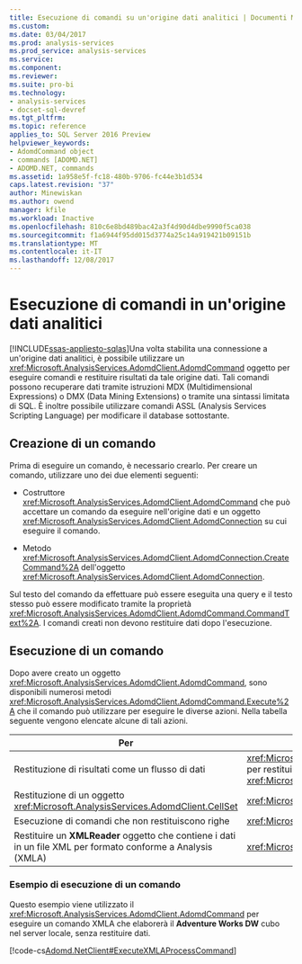 ```yaml
---
title: Esecuzione di comandi su un'origine dati analitici | Documenti Microsoft
ms.custom: 
ms.date: 03/04/2017
ms.prod: analysis-services
ms.prod_service: analysis-services
ms.service: 
ms.component: 
ms.reviewer: 
ms.suite: pro-bi
ms.technology:
- analysis-services
- docset-sql-devref
ms.tgt_pltfrm: 
ms.topic: reference
applies_to: SQL Server 2016 Preview
helpviewer_keywords:
- AdomdCommand object
- commands [ADOMD.NET]
- ADOMD.NET, commands
ms.assetid: 1a958e5f-fc18-480b-9706-fc44e3b1d534
caps.latest.revision: "37"
author: Minewiskan
ms.author: owend
manager: kfile
ms.workload: Inactive
ms.openlocfilehash: 810c6e8bd489bac42a3f4d90d4dbe9990f5ca038
ms.sourcegitcommit: f1a6944f95dd015d3774a25c14a919421b09151b
ms.translationtype: MT
ms.contentlocale: it-IT
ms.lasthandoff: 12/08/2017
---
```

# <a name="executing-commands-against-an-analytical-data-source"></a>Esecuzione di comandi in un'origine dati analitici
[!INCLUDE[ssas-appliesto-sqlas](../../includes/ssas-appliesto-sqlas.md)]Una volta stabilita una connessione a un'origine dati analitici, è possibile utilizzare un <xref:Microsoft.AnalysisServices.AdomdClient.AdomdCommand> oggetto per eseguire comandi e restituire risultati da tale origine dati. Tali comandi possono recuperare dati tramite istruzioni MDX (Multidimensional Expressions) o DMX (Data Mining Extensions) o tramite una sintassi limitata di SQL. È inoltre possibile utilizzare comandi ASSL (Analysis Services Scripting Language) per modificare il database sottostante.  
  
## <a name="creating-a-command"></a>Creazione di un comando  
 Prima di eseguire un comando, è necessario crearlo. Per creare un comando, utilizzare uno dei due elementi seguenti:  
  
-   Costruttore <xref:Microsoft.AnalysisServices.AdomdClient.AdomdCommand> che può accettare un comando da eseguire nell'origine dati e un oggetto <xref:Microsoft.AnalysisServices.AdomdClient.AdomdConnection> su cui eseguire il comando.  
  
-   Metodo <xref:Microsoft.AnalysisServices.AdomdClient.AdomdConnection.CreateCommand%2A> dell'oggetto <xref:Microsoft.AnalysisServices.AdomdClient.AdomdConnection>.  
  
 Sul testo del comando da effettuare può essere eseguita una query e il testo stesso può essere modificato tramite la proprietà <xref:Microsoft.AnalysisServices.AdomdClient.AdomdCommand.CommandText%2A>. I comandi creati non devono restituire dati dopo l'esecuzione.  
  
## <a name="running-a-command"></a>Esecuzione di un comando  
 Dopo avere creato un oggetto <xref:Microsoft.AnalysisServices.AdomdClient.AdomdCommand>, sono disponibili numerosi metodi <xref:Microsoft.AnalysisServices.AdomdClient.AdomdCommand.Execute%2A> che il comando può utilizzare per eseguire le diverse azioni. Nella tabella seguente vengono elencate alcune di tali azioni.  
  
|Per|Metodo da utilizzare|  
|--------|---------------------|  
|Restituzione di risultati come un flusso di dati|<xref:Microsoft.AnalysisServices.AdomdClient.AdomdCommand.ExecuteReader%2A> per restituire un oggetto <xref:Microsoft.AnalysisServices.AdomdClient.AdomdDataReader>|  
|Restituzione di un oggetto <xref:Microsoft.AnalysisServices.AdomdClient.CellSet>|<xref:Microsoft.AnalysisServices.AdomdClient.AdomdCommand.ExecuteCellSet%2A>|  
|Esecuzione di comandi che non restituiscono righe|<xref:Microsoft.AnalysisServices.AdomdClient.AdomdCommand.ExecuteNonQuery%2A>|  
|Restituire un **XMLReader** oggetto che contiene i dati in un file XML per formato conforme a Analysis (XMLA)|<xref:Microsoft.AnalysisServices.AdomdClient.AdomdCommand.ExecuteXmlReader%2A>|  
  
### <a name="example-of-running-a-command"></a>Esempio di esecuzione di un comando  
 Questo esempio viene utilizzato il <xref:Microsoft.AnalysisServices.AdomdClient.AdomdCommand> per eseguire un comando XMLA che elaborerà il **Adventure Works DW** cubo nel server locale, senza restituire dati.  
  
 [!code-cs[Adomd.NetClient#ExecuteXMLAProcessCommand](../../analysis-services/multidimensional-models-adomd-net-client/codesnippet/csharp/executing-commands-again_1.cs)]  
  
  
